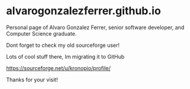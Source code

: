 # alvarogonzalezferrer.github.io

Personal page of Alvaro Gonzalez Ferrer, senior software developer, and Computer Science graduate.

Dont forget to check my old sourceforge user!

Lots of cool stuff there, Im migrating it to GitHub

https://sourceforge.net/u/kronopio/profile/

Thanks for your visit!
